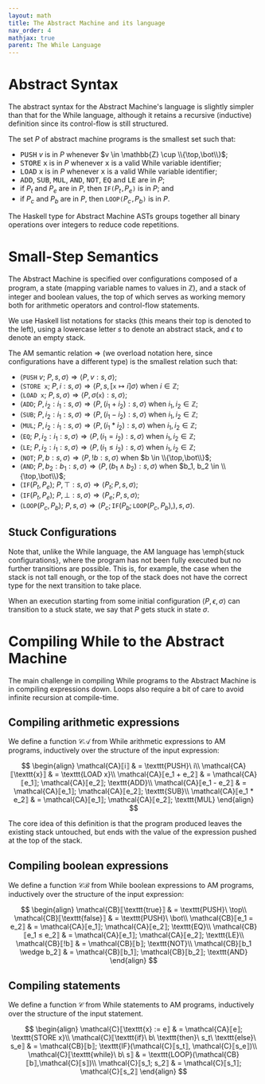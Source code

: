```yaml
---
layout: math
title: The Abstract Machine and its language
nav_order: 4
mathjax: true
parent: The While Language
---
```


# Abstract Syntax

The abstract syntax for the Abstract Machine's language is slightly simpler
than that for the While language, although it retains a recursive (inductive)
definition since its control-flow is still structured.

The set $P$ of abstract machine programs is the smallest set such that:
- <tt>PUSH</tt> $v$ is in $P$ whenever $v \in \mathbb{Z} \cup \\{\top,\bot\\}$;
- <tt>STORE</tt> <tt>x</tt> is in $P$ whenever <tt>x</tt> is a valid While variable identifier;
- <tt>LOAD</tt> <tt>x</tt> is in $P$ whenever <tt>x</tt> is a valid While variable identifier;
- <tt>ADD</tt>, <tt>SUB</tt>, <tt>MUL</tt>, <tt>AND</tt>, <tt>NOT</tt>, <tt>EQ</tt> and <tt>LE</tt> are in $P$;
- if $P_t$ and $P_e$ are in $P$, then $\texttt{IF(}P_t\texttt{,}P_e\texttt{)}$ is in $P$; and
- if $P_c$ and $P_b$ are in $P$, then $\texttt{LOOP(}P_c\texttt{,}P_b\texttt{)}$ is in $P$.

The Haskell type for Abstract Machine ASTs groups together all binary
operations over integers to reduce code repetitions.

# Small-Step Semantics

The Abstract Machine is specified over configurations composed of a program, a
state (mapping variable names to values in $\mathbb{Z}$), and a stack of
integer and boolean values, the top of which serves as working memory both for
arithmetic operators and control-flow statements.

We use Haskell list notations for stacks (this means their top is denoted to
the left), using a lowercase letter $s$ to denote an abstract stack, and
$\epsilon$ to denote an empty stack.

The AM semantic relation $\Rightarrow$ (we overload notation here, since
configurations have a different type) is the smallest relation such that:
- $\left\langle \texttt{PUSH}\ v;\ P, s, \sigma\right\rangle \Rightarrow \left\langle P, v : s, \sigma\right\rangle$;
- $\left\langle \texttt{STORE x};\ P, i : s, \sigma\right\rangle \Rightarrow \left\langle P, s, \left[\texttt{x} \mapsto i\right]\sigma\right\rangle$ when $i \in \mathbb{Z}$;
- $\left\langle \texttt{LOAD x};\ P, s, \sigma\right\rangle \Rightarrow \left\langle P, \sigma(\texttt{x}) : s, \sigma\right\rangle$;
- $\left\langle \texttt{ADD};\ P, i_2 : i_1 : s, \sigma\right\rangle \Rightarrow \left\langle P, (i_1 + i_2) : s, \sigma\right\rangle$ when $i_1, i_2 \in \mathbb{Z}$;
- $\left\langle \texttt{SUB};\ P, i_2 : i_1 : s, \sigma\right\rangle \Rightarrow \left\langle P, (i_1 - i_2) : s, \sigma\right\rangle$ when $i_1, i_2 \in \mathbb{Z}$;
- $\left\langle \texttt{MUL};\ P, i_2 : i_1 : s, \sigma\right\rangle \Rightarrow \left\langle P, (i_1 * i_2) : s, \sigma\right\rangle$ when $i_1, i_2 \in \mathbb{Z}$;
- $\left\langle \texttt{EQ};\ P, i_2 : i_1 : s, \sigma\right\rangle \Rightarrow \left\langle P, (i_1 = i_2) : s, \sigma\right\rangle$ when $i_1, i_2 \in \mathbb{Z}$;
- $\left\langle \texttt{LE};\ P, i_2 : i_1 : s, \sigma\right\rangle \Rightarrow \left\langle P, (i_1 ≤ i_2) : s, \sigma\right\rangle$ when $i_1, i_2 \in \mathbb{Z}$;
- $\left\langle \texttt{NOT};\ P, b : s, \sigma\right\rangle \Rightarrow \left\langle P, !b : s, \sigma\right\rangle$ when $b \in \\{\top,\bot\\}$;
- $\left\langle \texttt{AND};\ P, b_2 : b_1 : s, \sigma\right\rangle \Rightarrow \left\langle P, (b_1 \wedge b_2) : s, \sigma\right\rangle$ when $b_1, b_2 \in \\{\top,\bot\\}$;
- $\left\langle \texttt{IF}(P_t, P_e);\ P, \top : s, \sigma\right\rangle \Rightarrow \left\langle P_t; P, s, \sigma\right\rangle$;
- $\left\langle \texttt{IF}(P_t, P_e);\ P, \bot : s, \sigma\right\rangle \Rightarrow \left\langle P_e; P, s, \sigma\right\rangle$;
- $\left\langle \texttt{LOOP}(P_c, P_b);\ P, s, \sigma\right\rangle \Rightarrow \left\langle P_c; \texttt{IF}(P_b; \texttt{LOOP}(P_c, P_b),), s, \sigma\right\rangle$.

## Stuck Configurations
Note that, unlike the While language, the AM language has \emph{stuck
configurations}, where the program has not been fully executed but no further
transitions are possible. This is, for example, the case when the stack is not
tall enough, or the top of the stack does not have the correct type for the
next transition to take place.

When an execution starting from some initial configuration $\left\langle P,
\epsilon, \sigma\right\rangle$ can transition to a stuck state, we say that $P$
gets stuck in state $\sigma$.

# Compiling While to the Abstract Machine

The main challenge in compiling While programs to the Abstract Machine is in
compiling expressions down. Loops also require a bit of care to avoid infinite
recursion at compile-time.

## Compiling arithmetic expressions

We define a function $\mathcal{CA}$ from While arithmetic expressions to AM
programs, inductively over the structure of the input expression:

$$
\begin{align}
\mathcal{CA}⟦i⟧          & = \texttt{PUSH}\ i\\
\mathcal{CA}⟦\texttt{x}⟧ & = \texttt{LOAD x}\\
\mathcal{CA}⟦e_1 + e_2⟧  & = \mathcal{CA}⟦e_1⟧; \mathcal{CA}⟦e_2⟧; \texttt{ADD}\\
\mathcal{CA}⟦e_1 - e_2⟧  & = \mathcal{CA}⟦e_1⟧; \mathcal{CA}⟦e_2⟧; \texttt{SUB}\\
\mathcal{CA}⟦e_1 * e_2⟧  & = \mathcal{CA}⟦e_1⟧; \mathcal{CA}⟦e_2⟧; \texttt{MUL}
\end{align}
$$

The core idea of this definition is that the program produced leaves the
existing stack untouched, but ends with the value of the expression pushed at
the top of the stack.

## Compiling boolean expressions

We define a function $\mathcal{CB}$ from While boolean expressions to AM
programs, inductively over the structure of the input expression:

$$
\begin{align}
\mathcal{CB}⟦\texttt{true}⟧  & = \texttt{PUSH}\ \top\\
\mathcal{CB}⟦\texttt{false}⟧ & = \texttt{PUSH}\ \bot\\
\mathcal{CB}⟦e_1 = e_2⟧      & = \mathcal{CA}⟦e_1⟧; \mathcal{CA}⟦e_2⟧; \texttt{EQ}\\
\mathcal{CB}⟦e_1 ≤ e_2⟧      & = \mathcal{CA}⟦e_1⟧; \mathcal{CA}⟦e_2⟧; \texttt{LE}\\
\mathcal{CB}⟦!b⟧             & = \mathcal{CB}⟦b⟧; \texttt{NOT}\\
\mathcal{CB}⟦b_1 \wedge b_2⟧ & = \mathcal{CB}⟦b_1⟧; \mathcal{CB}⟦b_2⟧; \texttt{AND}
\end{align}
$$

## Compiling statements

We define a function $\mathcal{C}$ from While statements to AM programs,
inductively over the structure of the input statement.

$$
\begin{align}
\mathcal{C}⟦\texttt{x} := e⟧                                        & = \mathcal{CA}⟦e⟧; \texttt{STORE x}\\
\mathcal{C}⟦\texttt{if}\ b\ \texttt{then}\ s_t\ \texttt{else}\ s_e⟧ & = \mathcal{CB}⟦b⟧; \texttt{IF}(\mathcal{C}⟦s_t⟧, \mathcal{C}⟦s_e⟧)\\
\mathcal{C}⟦\texttt{while}\ b\ s⟧                                   & = \texttt{LOOP}(\mathcal{CB}⟦b⟧,\mathcal{C}⟦s⟧)\\
\mathcal{C}⟦s_1; s_2⟧                                               & = \mathcal{C}⟦s_1⟧; \mathcal{C}⟦s_2⟧
\end{align}
$$
